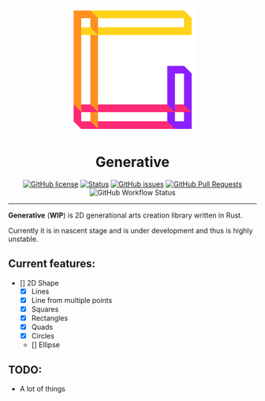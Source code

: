 <p align=center>
<img src="logo.png" alt="logo" width="256" height="256"></p>


<h1 align="center">Generative</h1>

<div align="center">
  
  [![GitHub license](https://img.shields.io/github/license/gp-97/generative?style=for-the-badge)](https://github.com/gp-97/generative/blob/master/LICENSE)
  [![Status](https://img.shields.io/badge/status-active-success?style=for-the-badge)]()
  [![GitHub issues](https://img.shields.io/github/issues/gp-97/generative?style=for-the-badge)](https://github.com/gp-97/generative/issues)
  [![GitHub Pull Requests](https://img.shields.io/github/issues-pr/gp-97/generative?style=for-the-badge)](https://github.com/gp-97/generative/pulls)
  ![GitHub Workflow Status](https://img.shields.io/github/workflow/status/gp-97/generative/Continuous%20Integration?logo=github&style=for-the-badge)

</div>

---

**Generative** (__WIP__) is 2D generational arts creation library written in Rust.

Currently it is in nascent stage and is under development and thus is highly unstable.

## Current features:
- [] 2D Shape
  - [x] Lines
  - [x] Line from multiple points
  - [x] Squares
  - [x] Rectangles
  - [x] Quads
  - [x] Circles
  - [] Ellipse

## TODO:
- A lot of things
